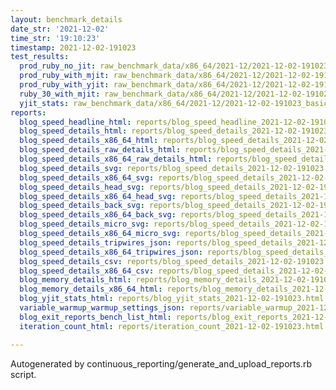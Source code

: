 ```yaml
---
layout: benchmark_details
date_str: '2021-12-02'
time_str: '19:10:23'
timestamp: 2021-12-02-191023
test_results:
  prod_ruby_no_jit: raw_benchmark_data/x86_64/2021-12/2021-12-02-191023_basic_benchmark_prod_ruby_no_jit.json
  prod_ruby_with_mjit: raw_benchmark_data/x86_64/2021-12/2021-12-02-191023_basic_benchmark_prod_ruby_with_mjit.json
  prod_ruby_with_yjit: raw_benchmark_data/x86_64/2021-12/2021-12-02-191023_basic_benchmark_prod_ruby_with_yjit.json
  ruby_30_with_mjit: raw_benchmark_data/x86_64/2021-12/2021-12-02-191023_basic_benchmark_ruby_30_with_mjit.json
  yjit_stats: raw_benchmark_data/x86_64/2021-12/2021-12-02-191023_basic_benchmark_yjit_stats.json
reports:
  blog_speed_headline_html: reports/blog_speed_headline_2021-12-02-191023.html
  blog_speed_details_html: reports/blog_speed_details_2021-12-02-191023.html
  blog_speed_details_x86_64_html: reports/blog_speed_details_2021-12-02-191023.x86_64.html
  blog_speed_details_raw_details_html: reports/blog_speed_details_2021-12-02-191023.raw_details.html
  blog_speed_details_x86_64_raw_details_html: reports/blog_speed_details_2021-12-02-191023.x86_64.raw_details.html
  blog_speed_details_svg: reports/blog_speed_details_2021-12-02-191023.svg
  blog_speed_details_x86_64_svg: reports/blog_speed_details_2021-12-02-191023.x86_64.svg
  blog_speed_details_head_svg: reports/blog_speed_details_2021-12-02-191023.head.svg
  blog_speed_details_x86_64_head_svg: reports/blog_speed_details_2021-12-02-191023.x86_64.head.svg
  blog_speed_details_back_svg: reports/blog_speed_details_2021-12-02-191023.back.svg
  blog_speed_details_x86_64_back_svg: reports/blog_speed_details_2021-12-02-191023.x86_64.back.svg
  blog_speed_details_micro_svg: reports/blog_speed_details_2021-12-02-191023.micro.svg
  blog_speed_details_x86_64_micro_svg: reports/blog_speed_details_2021-12-02-191023.x86_64.micro.svg
  blog_speed_details_tripwires_json: reports/blog_speed_details_2021-12-02-191023.tripwires.json
  blog_speed_details_x86_64_tripwires_json: reports/blog_speed_details_2021-12-02-191023.x86_64.tripwires.json
  blog_speed_details_csv: reports/blog_speed_details_2021-12-02-191023.csv
  blog_speed_details_x86_64_csv: reports/blog_speed_details_2021-12-02-191023.x86_64.csv
  blog_memory_details_html: reports/blog_memory_details_2021-12-02-191023.html
  blog_memory_details_x86_64_html: reports/blog_memory_details_2021-12-02-191023.x86_64.html
  blog_yjit_stats_html: reports/blog_yjit_stats_2021-12-02-191023.html
  variable_warmup_warmup_settings_json: reports/variable_warmup_2021-12-02-191023.warmup_settings.json
  blog_exit_reports_bench_list_html: reports/blog_exit_reports_2021-12-02-191023.bench_list.html
  iteration_count_html: reports/iteration_count_2021-12-02-191023.html

---
```

Autogenerated by continuous_reporting/generate_and_upload_reports.rb script.
